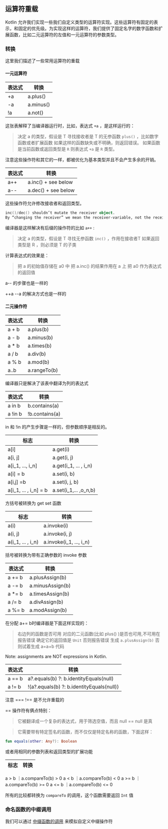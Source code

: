 ## 运算符重载
Kotlin 允许我们实现一些我们自定义类型的运算符实现。这些运算符有固定的表示，和固定的优先级。为实现这样的运算符，我们提供了固定名字的数字函数和扩展函数，比如二元运算符的左值和一元运算符的参数类型。

### 转换
这里我们描述了一些常用运算符的重载

#### 一元运算符
**表达式**|**转换**
---|---
+a|a.plus()
-a|a.minus()
!a|a.not()

这张表解释了当编译器运行时，比如，表达式 `+a` ，是这样运行的：

>决定 a 的类型，假设是 T
>寻找接收者是 T 的无参函数 `plus()` ，比如数字函数或者扩展函数
>如果这样的函数缺失或不明确，则返回错误。
>如果函数是当前函数或返回类型是 `R` 则表达式 `+a` 是 `R` 类型。

注意这些操作符和其它的一样，都被优化为基本类型并且不会产生多余的开销。

**表达式**|**转换**
---|---
a++| a.inc() + see below
a--| a.dec() + see below

这些操作符允许修改接收者和返回类型。

```kotlin
inc()/dec() shouldn’t mutate the receiver object.
By “changing the receiver” we mean the receiver-variable, not the receiver object.
```

编译器是这样解决有后缀的操作符的比如 `a++` :

>决定 a 的类型，假设是 T
>寻找无参函数 `inc()` ，作用在接收者T 
>如果返回类型是 R ，则必须是 T 的子类

计算表达式的效果是：

>把 a 的初始值存储在 a0 中
>把 a.inc() 的结果作用在 a 上
>把 a0 作为表达式的返回值

a-- 的步骤也是一样的

++a  --a 的解决方式也是一样的

#### 二元操作符
**表达式**|**转换**
---|---
a + b | a.plus(b)
a - b | a.minus(b)
a * b | a.times(b)
a / b | a.div(b)
a % b | a.mod(b)
a..b | a.rangeTo(b)

编译器只是解决了该表中翻译为列的表达式

**表达式**|**转换**
---|---
a in b | b.contains(a)
a !in b | !b.contains(a)

in 和 !in 的产生步骤是一样的，但参数顺序是相反的。

**标志** | **转换**
---|---
a[i] | a.get(i)
a[i, j] | a.get(i, j)
a[i_1, ..., i_n] | a.get(i_1, ... , i_n)
a[i] = b | a.set(i, b)
a[i,j] =b | a.set(i, j, b)
a[i_1, ... , i_n] = b | a.set(i_1,... ,o_n,b)

方括号被转换为 get set 函数

**标志** | **转换**
---|---
a(i) | a.invoke(i)
a(i, j) | a.invoke(i, j)
a(i_1, ... , i_n) | a.invoke(i_1, ..., i_n)

括号被转换为带有正确参数的 invoke 参数

**表达式** | **转换**
---|---
a += b	|a.plusAssign(b)
a -= b	|a.minusAssign(b)
a *= b	|a.timesAssign(b)
a /= b	|a.divAssign(b)
a %= b	|a.modAssign(b)

在分配 a+= b时编译器是下面这样实现的：

> 右边列的函数是否可用
>  对应的二元函数(比如 plus() )是否也可用,不可用在报告错误
> 确定它的返回值是 `Unit` 否则报告错误
> 生成 `a.plusAssign(b)` 
> 否则试着生成 a=a+b 代码

Note: assignments are NOT expressions in Kotlin.

**表达式** | **转换**
---|---
a == b	|a?.equals(b) ?: b.identityEquals(null)
a != b	|!(a?.equals(b) ?: b.identityEquals(null))

注意 ===   !== 是不允许重载的

== 操作符有俩点特别：

> 它被翻译成一个复杂的表达式，用于筛选空值，而且 null == null 是真

> 它需要带有特定签名的函数，而不仅仅是特定名称的函数，下面这样：

```kotlin
fun equals(other: Any?): Boolean
```

或者用相同的参数列表和返回类型的扩展功能

**标志** | **转换**
---|---

a > b	｜a.compareTo(b) > 0
a < b	｜a.compareTo(b) < 0
a >= b	｜a.compareTo(b) >= 0
a <= b	｜a.compareTo(b) <= 0

所有的比较都转换为 `compareTo` 的调用，这个函数需要返回 `Int` 值

### 命名函数的中缀调用
我们可以通过 [中缀函数的调用](http://kotlinlang.org/docs/reference/functions.html#infix-notation) 来模拟自定义中缀操作符
